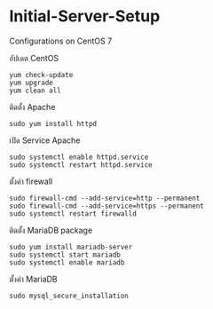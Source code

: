# Initial-Server-Setup
Configurations on CentOS 7

อัปเดต CentOS 
```
yum check-update
yum upgrade
yum clean all
```
ติดตั้ง Apache
```
sudo yum install httpd
```
เปิด Service Apache
```
sudo systemctl enable httpd.service
sudo systemctl restart httpd.service
```
ตั้งค่า firewall
```
sudo firewall-cmd --add-service=http --permanent
sudo firewall-cmd --add-service=https --permanent
sudo systemctl restart firewalld
```
ติดตั้ง MariaDB package
```
sudo yum install mariadb-server
sudo systemctl start mariadb
sudo systemctl enable mariadb
```
ตั้งค่า MariaDB
```
sudo mysql_secure_installation
```
